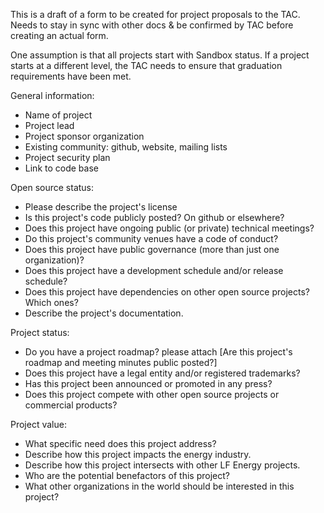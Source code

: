 This is a draft of a form to be created for project proposals to the TAC. Needs to stay in sync with other docs & be confirmed by TAC before creating an actual form.

One assumption is that all projects start with Sandbox status. If a project starts at a different level, the TAC needs to ensure that graduation requirements have been met.

General information:

- Name of project
- Project lead
- Project sponsor organization
- Existing community: github, website, mailing lists
- Project security plan
- Link to code base

Open source status:
- Please describe the project's license
- Is this project's code publicly posted? On github or elsewhere?
- Does this project have ongoing public (or private) technical meetings?
- Do this project's community venues have a code of conduct?
- Does this project have public governance (more than just one organization)?
- Does this project have a development schedule and/or release schedule?
- Does this project have dependencies on other open source projects? Which ones?
- Describe the project's documentation.

Project status:

- Do you have a project roadmap? please attach [Are this project's roadmap and meeting minutes public posted?]
- Does this project have a legal entity and/or registered trademarks?
- Has this project been announced or promoted in any press?
- Does this project compete with other open source projects or commercial products?

Project value:

- What specific need does this project address?
- Describe how this project impacts the energy industry.
- Describe how this project intersects with other LF Energy projects.
- Who are the potential benefactors of this project?
- What other organizations in the world should be interested in this project?
